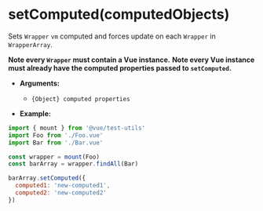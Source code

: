 
# setComputed(computedObjects)

Sets `Wrapper` `vm` computed and forces update on each `Wrapper` in `WrapperArray`.

**Note every `Wrapper` must contain a Vue instance.**
**Note every Vue instance must already have the computed properties passed to `setComputed`.**

- **Arguments:**
  - `{Object} computed properties`

- **Example:**

```js
import { mount } from '@vue/test-utils'
import Foo from './Foo.vue'
import Bar from './Bar.vue'

const wrapper = mount(Foo)
const barArray = wrapper.findAll(Bar)

barArray.setComputed({
  computed1: 'new-computed1',
  computed2: 'new-computed2'
})
```
